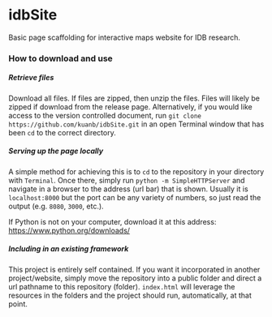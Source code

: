 idbSite
=======

Basic page scaffolding for interactive maps website for IDB research.


### How to download and use
##### Retrieve files
Download all files. If files are zipped, then unzip the files. Files will likely be zipped if download from the release page. Alternatively, if you would like access to the version controlled document, run `git clone https://github.com/kuanb/idbSite.git` in an open Terminal window that has been `cd` to the correct directory.

##### Serving up the page locally
A simple method for achieving this is to `cd` to the repository in your directory with `Terminal`. Once there, simply run `python -m SimpleHTTPServer` and navigate in a browser to the address (url bar) that is shown. Usually it is `localhost:8000` but the port can be any variety of numbers, so just read the output (e.g. `8080`, `3000`, etc.).

If Python is not on your computer, download it at this address: https://www.python.org/downloads/

##### Including in an existing framework
This project is entirely self contained. If you want it incorporated in another project/website, simply move the repository into a public folder and direct a url pathname to this repository (folder). `index.html` will leverage the resources in the folders and the project should run, automatically, at that point.


